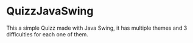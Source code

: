 # QuizzJavaSwing

This a simple Quizz made with Java Swing, it has multiple themes and 3 difficulties for each one of them.

